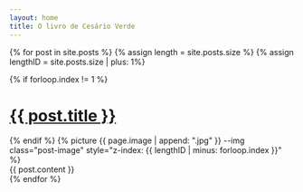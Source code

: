 ```yaml
---
layout: home
title: O livro de Cesário Verde
---
```


{% for post in site.posts %}
{% assign length = site.posts.size %}
{% assign lengthID = site.posts.size | plus: 1%}

  <div id="js-{{ forloop.index }}" class="post -fixed{% if forloop.index == 1 %} -first{% endif %}{% if forloop.index == length %} -last{% endif %}">
    <span id="{{ post.url | remove: '/' }}">
    {% if forloop.index != 1 %}
      <div class="post-header ctnr-golden">
        <h1 class="post-title">
          <a href="{{ site.baseurl }}{{ post.url }}">{{ post.title }}</a>
        </h1>
      </div>
    {% endif %}
    </span>
 	{% picture {{ page.image | append: ".jpg" }} --img class="post-image" style="z-index: {{ lengthID | minus: forloop.index }}" %}
	<div class="ctnr-wide">
    {{ post.content }}
    </div>
  </div>
{% endfor %}
